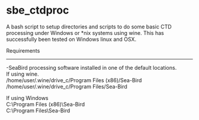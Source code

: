 # sbe_ctdproc
A bash script to setup directories and scripts to do some basic CTD processing under Windows or *nix systems using wine.
This has successfully been tested on Windows linux and OSX.

Requirements
____________
-SeaBird processing software installed in one of the default locations.<br>
If using wine.<br>
/home/user/.wine/drive_c/Program Files (x86)/Sea-Bird<br>
/home/user/.wine/drive_c/Program Files/Sea-Bird<br>

If using Windows<br>
C:\Program Files (x86)\Sea-Bird<br>
C:\Program Files\Sea-Bird<br>

